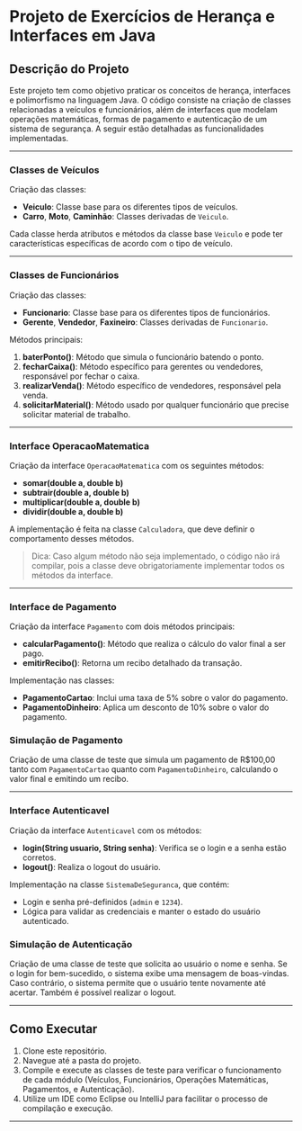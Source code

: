 # Projeto de Exercícios de Herança e Interfaces em Java

## Descrição do Projeto

Este projeto tem como objetivo praticar os conceitos de herança, interfaces e polimorfismo na linguagem Java. O código consiste na criação de classes relacionadas a veículos e funcionários, além de interfaces que modelam operações matemáticas, formas de pagamento e autenticação de um sistema de segurança. A seguir estão detalhadas as funcionalidades implementadas.

---

### Classes de Veículos

Criação das classes:

- **Veiculo**: Classe base para os diferentes tipos de veículos.
- **Carro**, **Moto**, **Caminhão**: Classes derivadas de `Veiculo`.

Cada classe herda atributos e métodos da classe base `Veiculo` e pode ter características específicas de acordo com o tipo de veículo.

---

### Classes de Funcionários

Criação das classes:

- **Funcionario**: Classe base para os diferentes tipos de funcionários.
- **Gerente**, **Vendedor**, **Faxineiro**: Classes derivadas de `Funcionario`.

Métodos principais:

1. **baterPonto()**: Método que simula o funcionário batendo o ponto.
2. **fecharCaixa()**: Método específico para gerentes ou vendedores, responsável por fechar o caixa.
3. **realizarVenda()**: Método específico de vendedores, responsável pela venda.
4. **solicitarMaterial()**: Método usado por qualquer funcionário que precise solicitar material de trabalho.

---

### Interface OperacaoMatematica

Criação da interface `OperacaoMatematica` com os seguintes métodos:

- **somar(double a, double b)**
- **subtrair(double a, double b)**
- **multiplicar(double a, double b)**
- **dividir(double a, double b)**

A implementação é feita na classe `Calculadora`, que deve definir o comportamento desses métodos.

> Dica: Caso algum método não seja implementado, o código não irá compilar, pois a classe deve obrigatoriamente implementar todos os métodos da interface.

---

### Interface de Pagamento

Criação da interface `Pagamento` com dois métodos principais:

- **calcularPagamento()**: Método que realiza o cálculo do valor final a ser pago.
- **emitirRecibo()**: Retorna um recibo detalhado da transação.

Implementação nas classes:

- **PagamentoCartao**: Inclui uma taxa de 5% sobre o valor do pagamento.
- **PagamentoDinheiro**: Aplica um desconto de 10% sobre o valor do pagamento.

### Simulação de Pagamento
Criação de uma classe de teste que simula um pagamento de R$100,00 tanto com `PagamentoCartao` quanto com `PagamentoDinheiro`, calculando o valor final e emitindo um recibo.

---

### Interface Autenticavel

Criação da interface `Autenticavel` com os métodos:

- **login(String usuario, String senha)**: Verifica se o login e a senha estão corretos.
- **logout()**: Realiza o logout do usuário.

Implementação na classe `SistemaDeSeguranca`, que contém:

- Login e senha pré-definidos (`admin` e `1234`).
- Lógica para validar as credenciais e manter o estado do usuário autenticado.

### Simulação de Autenticação
Criação de uma classe de teste que solicita ao usuário o nome e senha. Se o login for bem-sucedido, o sistema exibe uma mensagem de boas-vindas. Caso contrário, o sistema permite que o usuário tente novamente até acertar. Também é possível realizar o logout.

---

## Como Executar

1. Clone este repositório.
2. Navegue até a pasta do projeto.
3. Compile e execute as classes de teste para verificar o funcionamento de cada módulo (Veículos, Funcionários, Operações Matemáticas, Pagamentos, e Autenticação).
4. Utilize um IDE como Eclipse ou IntelliJ para facilitar o processo de compilação e execução.

---

